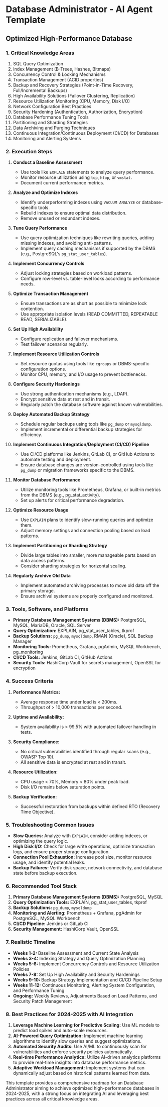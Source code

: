 # Database Administrator - AI Agent Template

## Optimized High-Performance Database

### 1. Critical Knowledge Areas

1. SQL Query Optimization
2. Index Management (B-Trees, Hashes, Bitmaps)
3. Concurrency Control & Locking Mechanisms
4. Transaction Management (ACID properties)
5. Backup and Recovery Strategies (Point-in-Time Recovery, Full/Incremental Backups)
6. High Availability Solutions (Failover Clustering, Replication)
7. Resource Utilization Monitoring (CPU, Memory, Disk I/O)
8. Network Configuration Best Practices
9. Security Hardening (Authentication, Authorization, Encryption)
10. Database Performance Tuning Tools
11. Partitioning and Sharding Strategies
12. Data Archiving and Purging Techniques
13. Continuous Integration/Continuous Deployment (CI/CD) for Databases
14. Monitoring and Alerting Systems

### 2. Execution Steps

1. **Conduct a Baseline Assessment**
   - Use tools like `EXPLAIN` statements to analyze query performance.
   - Monitor resource utilization using `top`, `htop`, or `vmstat`.
   - Document current performance metrics.

2. **Analyze and Optimize Indexes**
   - Identify underperforming indexes using `VACUUM ANALYZE` or database-specific tools.
   - Rebuild indexes to ensure optimal data distribution.
   - Remove unused or redundant indexes.

3. **Tune Query Performance**
   - Use query optimization techniques like rewriting queries, adding missing indexes, and avoiding anti-patterns.
   - Implement query caching mechanisms if supported by the DBMS (e.g., PostgreSQL's `pg_stat_user_tables`).

4. **Implement Concurrency Controls**
   - Adjust locking strategies based on workload patterns.
   - Configure row-level vs. table-level locks according to performance needs.

5. **Optimize Transaction Management**
   - Ensure transactions are as short as possible to minimize lock contention.
   - Use appropriate isolation levels (READ COMMITTED, REPEATABLE READ, SERIALIZABLE).

6. **Set Up High Availability**
   - Configure replication and failover mechanisms.
   - Test failover scenarios regularly.

7. **Implement Resource Utilization Controls**
   - Set resource quotas using tools like `cgroups` or DBMS-specific configuration options.
   - Monitor CPU, memory, and I/O usage to prevent bottlenecks.

8. **Configure Security Hardenings**
   - Use strong authentication mechanisms (e.g., LDAP).
   - Encrypt sensitive data at rest and in transit.
   - Regularly patch the database software against known vulnerabilities.

9. **Deploy Automated Backup Strategy**
   - Schedule regular backups using tools like `pg_dump` or `mysqldump`.
   - Implement incremental or differential backup strategies for efficiency.

10. **Implement Continuous Integration/Deployment (CI/CD) Pipeline**
    - Use CI/CD platforms like Jenkins, GitLab CI, or GitHub Actions to automate testing and deployment.
    - Ensure database changes are version-controlled using tools like `pg_dump` or migration frameworks specific to the DBMS.

11. **Monitor Database Performance**
    - Utilize monitoring tools like Prometheus, Grafana, or built-in metrics from the DBMS (e.g., pg_stat_activity).
    - Set up alerts for critical performance degradation.

12. **Optimize Resource Usage**
    - Use `EXPLAIN` plans to identify slow-running queries and optimize them.
    - Adjust memory settings and connection pooling based on load patterns.

13. **Implement Partitioning or Sharding Strategy**
    - Divide large tables into smaller, more manageable parts based on data access patterns.
    - Consider sharding strategies for horizontal scaling.

14. **Regularly Archive Old Data**
    - Implement automated archiving processes to move old data off the primary storage.
    - Ensure archival systems are properly configured and monitored.

### 3. Tools, Software, and Platforms

- **Primary Database Management Systems (DBMS):** PostgreSQL, MySQL, MariaDB, Oracle, SQL Server
- **Query Optimization:** EXPLAIN, pg_stat_user_tables, tkprof
- **Backup Solutions:** `pg_dump`, `mysqldump`, RMAN (Oracle), SQL Backup Manager
- **Monitoring Tools:** Prometheus, Grafana, pgAdmin, MySQL Workbench, pg_monitoring
- **CI/CD Tools:** Jenkins, GitLab CI, GitHub Actions
- **Security Tools:** HashiCorp Vault for secrets management, OpenSSL for encryption

### 4. Success Criteria

1. **Performance Metrics:**
   - Average response time under load is < 200ms.
   - Throughput of > 10,000 transactions per second.

2. **Uptime and Availability:**
   - System availability is > 99.5% with automated failover handling in tests.

3. **Security Compliance:**
   - No critical vulnerabilities identified through regular scans (e.g., OWASP Top 10).
   - All sensitive data is encrypted at rest and in transit.

4. **Resource Utilization:**
   - CPU usage < 70%, Memory < 80% under peak load.
   - Disk I/O remains below saturation points.

5. **Backup Verification:**
   - Successful restoration from backups within defined RTO (Recovery Time Objective).

### 5. Troubleshooting Common Issues

- **Slow Queries:** Analyze with `EXPLAIN`, consider adding indexes, or optimizing the query logic.
- **High Disk I/O:** Check for large write operations, optimize transaction logs, and ensure proper storage configuration.
- **Connection Pool Exhaustion:** Increase pool size, monitor resource usage, and identify potential leaks.
- **Backup Failures:** Verify disk space, network connectivity, and database state before backup execution.

### 6. Recommended Tool Stack

1. **Primary Database Management Systems (DBMS):** PostgreSQL, MySQL
2. **Query Optimization Tools:** EXPLAIN, pg_stat_user_tables, tkprof
3. **Backup Solutions:** `pg_dump`, `mysqldump`
4. **Monitoring and Alerting:** Prometheus + Grafana, pgAdmin for PostgreSQL, MySQL Workbench
5. **CI/CD Pipeline:** Jenkins or GitLab CI
6. **Security Management:** HashiCorp Vault, OpenSSL

### 7. Realistic Timeline

- **Weeks 1-2:** Baseline Assessment and Current State Analysis
- **Weeks 3-4:** Indexing Strategy and Query Optimization Planning
- **Weeks 5-6:** Implement Concurrency Controls and Resource Utilization Policies
- **Weeks 7-8:** Set Up High Availability and Security Hardenings
- **Weeks 9-10:** Backup Strategy Implementation and CI/CD Pipeline Setup
- **Weeks 11-12:** Continuous Monitoring, Alerting System Configuration, and Performance Tuning
- **Ongoing:** Weekly Reviews, Adjustments Based on Load Patterns, and Security Patch Management

### 8. Best Practices for 2024-2025 with AI Integration

1. **Leverage Machine Learning for Predictive Scaling:** Use ML models to predict load spikes and auto-scale resources.
2. **AI-Powered Query Optimization:** Implement machine learning algorithms to identify slow queries and suggest optimizations.
3. **Automated Security Audits:** Use AI/ML to continuously scan for vulnerabilities and enforce security policies automatically.
4. **Real-time Performance Analytics:** Utilize AI-driven analytics platforms to provide real-time insights into database performance metrics.
5. **Adaptive Workload Management:** Implement systems that can dynamically adjust based on historical patterns learned from data.

This template provides a comprehensive roadmap for an Database Administrator aiming to achieve optimized high-performance databases in 2024-2025, with a strong focus on integrating AI and leveraging best practices across all critical knowledge areas.

